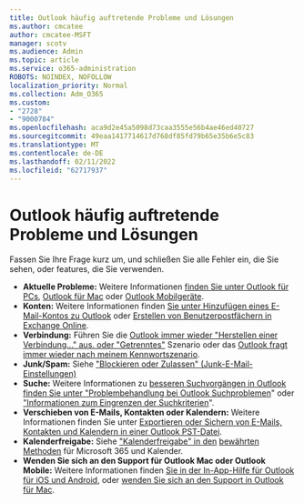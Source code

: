 ```yaml
---
title: Outlook häufig auftretende Probleme und Lösungen
ms.author: cmcatee
author: cmcatee-MSFT
manager: scotv
ms.audience: Admin
ms.topic: article
ms.service: o365-administration
ROBOTS: NOINDEX, NOFOLLOW
localization_priority: Normal
ms.collection: Adm_O365
ms.custom:
- "2728"
- "9000784"
ms.openlocfilehash: aca9d2e45a5098d73caa3555e56b4ae46ed40727
ms.sourcegitcommit: 49eaa1417714617d768df85fd79b65e35b6e5c83
ms.translationtype: MT
ms.contentlocale: de-DE
ms.lasthandoff: 02/11/2022
ms.locfileid: "62717937"
---
```

# <a name="outlook-common-issues-and-resolutions"></a>Outlook häufig auftretende Probleme und Lösungen

Fassen Sie Ihre Frage kurz um, und schließen Sie alle Fehler ein, die Sie sehen, oder features, die Sie verwenden.

- **Aktuelle Probleme:** Weitere Informationen [finden Sie unter Outlook für PCs](https://support.office.com/article/ecf61305-f84f-4e13-bb73-95a214ac1230), [Outlook für Mac](https://support.office.com/article/54afa5e3-db38-422a-9d94-3b55330ded8e) oder [Outlook Mobilgeräte](https://support.office.com/article/a264ef01-9c88-48fb-9285-7017e4f31f02).
- **Konten:**  Weitere Informationen finden [Sie unter Hinzufügen eines E-Mail-Kontos zu Outlook](https://support.office.com/article/6e27792a-9267-4aa4-8bb6-c84ef146101b) oder [Erstellen von Benutzerpostfächern in Exchange Online](https://docs.microsoft.com/Exchange/recipients-in-exchange-online/create-user-mailboxes).
- **Verbindung:**  Führen Sie die [Outlook immer wieder "Herstellen einer Verbindung..." aus. oder "Getrenntes"](https://aka.ms/SaRA-OutlookDisconnect) Szenario oder das [Outlook fragt immer wieder nach meinem Kennwortszenario](https://aka.ms/SaRA-OutlookPwdPrompt).
- **Junk/Spam:**  Siehe ["Blockieren oder Zulassen" (Junk-E-Mail-Einstellungen)](https://support.microsoft.com/office/block-or-allow-junk-email-settings-48c9f6f7-2309-4f95-9a4d-de987e880e46)
- **Suche:**  Weitere Informationen zu [besseren Suchvorgängen in Outlook finden Sie unter "Problembehandlung bei Outlook Suchproblemen](https://support.office.com/article/2556b11f-f4d8-46be-b0a7-de33a3f4f066)" oder ["Informationen zum Eingrenzen der Suchkriterien](https://support.office.com/article/D824D1E9-A255-4C8A-8553-276FB895A8DA)".
- **Verschieben von E-Mails, Kontakten oder Kalendern:**  Weitere Informationen finden Sie unter [Exportieren oder Sichern von E-Mails, Kontakten und Kalendern in einer Outlook PST-Datei](https://support.office.com/article/14252b52-3075-4e9b-be4e-ff9ef1068f91).
- **Kalenderfreigabe:**  Siehe ["Kalenderfreigabe" in den](https://support.office.com/article/b576ecc3-0945-4d75-85f1-5efafb8a37b4) [bewährten Methoden](https://support.office.com/article/D93F72D3-2361-4E0D-8D6A-5C4939C17F39) für Microsoft 365 und Kalender.
- **Wenden Sie sich an den Support für Outlook Mac oder Outlook Mobile:** Weitere Informationen finden [Sie in der In-App-Hilfe für Outlook für iOS und Android](https://support.office.com/article/218a22d1-9fa5-4889-b689-de1c63493243), oder [wenden Sie sich an den Support in Outlook für Mac](https://support.office.com/article/d0410177-8e65-4487-93f7-206a3a3d71a8).
